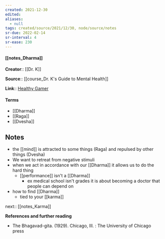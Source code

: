 ```yaml
---
created: 2021-12-30 
edited: 
aliases:
  - null
tags: created/source/2021/12/30, node/source/notes
sr-due: 2022-02-14
sr-interval: 4
sr-ease: 230
---
```


#### [[notes_Dharma]]
**Creator**:: [[Dr. K]]
 
**Source**:: [[course_Dr. K's Guide to Mental Health]]

**Link**:: [Healthy Gamer](https://coaching.healthygamer.gg/guide/lessons/dharma)

#### Terms
- [[Dharma]]
- [[Raga]]
- [[Dvesha]]

## Notes
- the [[mind]] is attracted to some things (Raga) and repulsed by other things (Dvesha)
- We want to retreat from negative stimuli
- when we act in accordance with our [[Dharma]] it allows us to do the hard thing
	- [[performance]] isn't a [[Dharma]]
		- ex medical school isn't grades it is about becoming a doctor that people can depend on
- how to find [[Dharma]]
	- tied to your [[karma]]

next:: [[notes_Karma]]


**References and further reading**  
-   The Bhagavad-gita. (1929). Chicago, Ill. : The University of Chicago press